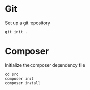 # Git
Set up a git repository
```shell
git init .
```

# Composer
Initialize the composer dependency file
```shell
cd src
composer init
composer install
```
